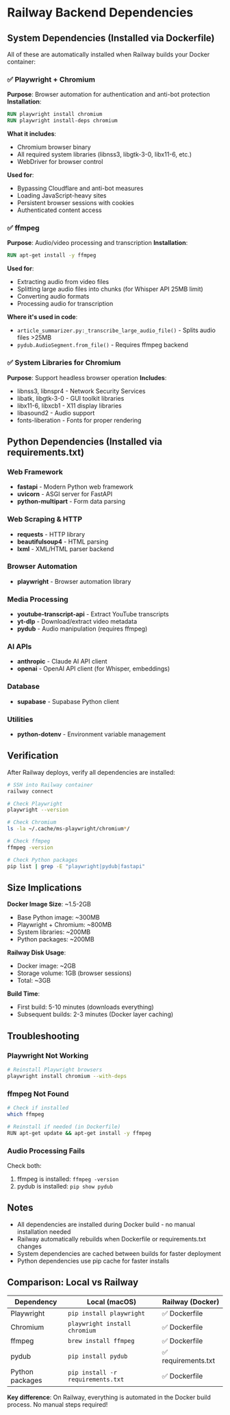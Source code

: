 # Railway Backend Dependencies

## System Dependencies (Installed via Dockerfile)

All of these are automatically installed when Railway builds your Docker container:

### ✅ Playwright + Chromium
**Purpose**: Browser automation for authentication and anti-bot protection
**Installation**:
```dockerfile
RUN playwright install chromium
RUN playwright install-deps chromium
```
**What it includes**:
- Chromium browser binary
- All required system libraries (libnss3, libgtk-3-0, libx11-6, etc.)
- WebDriver for browser control

**Used for**:
- Bypassing Cloudflare and anti-bot measures
- Loading JavaScript-heavy sites
- Persistent browser sessions with cookies
- Authenticated content access

### ✅ ffmpeg
**Purpose**: Audio/video processing and transcription
**Installation**:
```dockerfile
RUN apt-get install -y ffmpeg
```

**Used for**:
- Extracting audio from video files
- Splitting large audio files into chunks (for Whisper API 25MB limit)
- Converting audio formats
- Processing audio for transcription

**Where it's used in code**:
- `article_summarizer.py:_transcribe_large_audio_file()` - Splits audio files >25MB
- `pydub.AudioSegment.from_file()` - Requires ffmpeg backend

### ✅ System Libraries for Chromium
**Purpose**: Support headless browser operation
**Includes**:
- libnss3, libnspr4 - Network Security Services
- libatk, libgtk-3-0 - GUI toolkit libraries
- libx11-6, libxcb1 - X11 display libraries
- libasound2 - Audio support
- fonts-liberation - Fonts for proper rendering

## Python Dependencies (Installed via requirements.txt)

### Web Framework
- **fastapi** - Modern Python web framework
- **uvicorn** - ASGI server for FastAPI
- **python-multipart** - Form data parsing

### Web Scraping & HTTP
- **requests** - HTTP library
- **beautifulsoup4** - HTML parsing
- **lxml** - XML/HTML parser backend

### Browser Automation
- **playwright** - Browser automation library

### Media Processing
- **youtube-transcript-api** - Extract YouTube transcripts
- **yt-dlp** - Download/extract video metadata
- **pydub** - Audio manipulation (requires ffmpeg)

### AI APIs
- **anthropic** - Claude AI API client
- **openai** - OpenAI API client (for Whisper, embeddings)

### Database
- **supabase** - Supabase Python client

### Utilities
- **python-dotenv** - Environment variable management

## Verification

After Railway deploys, verify all dependencies are installed:

```bash
# SSH into Railway container
railway connect

# Check Playwright
playwright --version

# Check Chromium
ls -la ~/.cache/ms-playwright/chromium*/

# Check ffmpeg
ffmpeg -version

# Check Python packages
pip list | grep -E "playwright|pydub|fastapi"
```

## Size Implications

**Docker Image Size**: ~1.5-2GB
- Base Python image: ~300MB
- Playwright + Chromium: ~800MB
- System libraries: ~200MB
- Python packages: ~200MB

**Railway Disk Usage**:
- Docker image: ~2GB
- Storage volume: 1GB (browser sessions)
- Total: ~3GB

**Build Time**:
- First build: 5-10 minutes (downloads everything)
- Subsequent builds: 2-3 minutes (Docker layer caching)

## Troubleshooting

### Playwright Not Working
```bash
# Reinstall Playwright browsers
playwright install chromium --with-deps
```

### ffmpeg Not Found
```bash
# Check if installed
which ffmpeg

# Reinstall if needed (in Dockerfile)
RUN apt-get update && apt-get install -y ffmpeg
```

### Audio Processing Fails
Check both:
1. ffmpeg is installed: `ffmpeg -version`
2. pydub is installed: `pip show pydub`

## Notes

- All dependencies are installed during Docker build - no manual installation needed
- Railway automatically rebuilds when Dockerfile or requirements.txt changes
- System dependencies are cached between builds for faster deployment
- Python dependencies use pip cache for faster installs

## Comparison: Local vs Railway

| Dependency | Local (macOS) | Railway (Docker) |
|------------|---------------|------------------|
| Playwright | `pip install playwright` | ✅ Dockerfile |
| Chromium | `playwright install chromium` | ✅ Dockerfile |
| ffmpeg | `brew install ffmpeg` | ✅ Dockerfile |
| pydub | `pip install pydub` | ✅ requirements.txt |
| Python packages | `pip install -r requirements.txt` | ✅ Dockerfile |

**Key difference**: On Railway, everything is automated in the Docker build process. No manual steps required!
